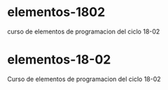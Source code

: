 # elementos-1802
curso de elementos de programacion del ciclo 18-02
# elementos-18-02
Curso de elementos de programacion del ciclo 18-02
